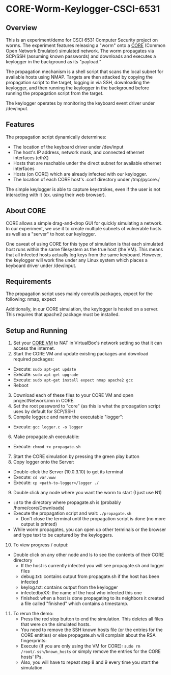 CORE-Worm-Keylogger-CSCI-6531
==========
## Overview
This is an experiment/demo for CSCI 6531 Computer Security project on worms. The experiment features releasing a "worm" onto a [CORE](http://www.nrl.navy.mil/itd/ncs/products/core) (Common Open Network Emulator) simulated network. The worm propagates via SCP/SSH (assuming known passwords) and downloads and executes a keylogger in the background as its "payload."

The propagation mechanism is a shell script that scans the local subnet for available hosts using NMAP. Targets are then attacked by copying the propagation script to the target, logging in via SSH, downloading the keylogger, and then running the keylogger in the background before running the propagation script from the target.

The keylogger operates by monitoring the keyboard event driver under /dev/input.

## Features
The propagation script dynamically determines:
- The location of the keyboard driver under /dev/input
- The host's IP address, network mask, and connected ethernet interfaces (ethX)
- Hosts that are reachable under the direct subnet for available ethernet interfaces
- Hosts (on CORE) which are already infected with our keylogger.
- The location of each CORE host's .conf directory under /tmp/pycore.<num>/

The simple keylogger is able to capture keystrokes, even if the user is not interacting with it (ex. using their web browser).

## About CORE
CORE allows a simple drag-and-drop GUI for quickly simulating a network. In our experiment, we use it to create multiple subnets of vulnerable hosts as well as a "server" to host our keylogger. 

One caveat of using CORE for this type of simulation is that each simulated host runs within the same filesystem as the true host (the VM). This means that all infected hosts actually log keys from the same keyboard. However, the keylogger will work fine under any Linux system which places a keyboard driver under /dev/input.

## Requirements
The propagation script uses mainly coreutils packages, expect for the following: nmap, expect

Additionally, in our CORE simulation, the keylogger is hosted on a server. This requires that apache2 package must be installed.

## Setup and Running
1. Set your [CORE VM](http://downloads.pf.itd.nrl.navy.mil/core/vmware-image/) to NAT in VirtualBox's network setting so that it can access the internet.
2. Start the CORE VM and update existing packages and download required packages:
  - Execute: `sudo apt-get update`
  - Execute: `sudo apt-get upgrade`
  - Execute: `sudo apt-get install expect nmap apache2 gcc`
  - Reboot
3. Download each of these files to your CORE VM and open projectNetwork.imn in CORE.
4. Set the root password to "core" (as this is what the propagation script uses by default for SCP/SSH)
5. Compile logger.c and name the executable "logger":
  - Execute: `gcc logger.c -o logger`
6. Make propagate.sh executable:
  - Execute: `chmod +x propagate.sh`
7. Start the CORE simulation by pressing the green play button
8. Copy logger onto the Server:
  - Double-click the Server (10.0.3.10) to get its terminal
  - Execute: `cd var.www`
  - Execute: `cp <path-to-logger>/logger ./`
9. Double click any node where you want the worm to start (I just use N1)
  - `cd` to the directory where propagate.sh is (probably /home/core/Downloads)
  - Execute the propagation script and wait: `./propagate.sh`
    - Don't close the terminal until the propagation script is done (no more output is printed)
  - While worm propagates, you can open up other terminals or the browser and type text to be captured by the keyloggers.
10. To view progress / output:
  - Double click on any other node and ls to see the contents of their CORE directory
    - If the host is currently infected you will see propagate.sh and logger files
    - debug.txt: contains output from propagate.sh if the host has been infected
    - keylog.txt: contains output from the keylogger
    - infectedbyXX: the name of the host who infected this one
    - finished: when a host is done propagating to its neighbors it created a file called "finished" which contains a timestamp.
11. To rerun the demo: 
    - Press the red stop button to end the simulation. This deletes all files that were on the simulated hosts.
    - You need to remove the SSH known hosts file (or the entries for the CORE entities) or else propagate.sh will complain about the RSA fingerprints:
    - Execute (if you are only using the VM for CORE): `sudo rm /root/.ssh/known_hosts` or simply remove the entries for the CORE hosts' IPs.
    - Also, you will have to repeat step 8 and 9 every time you start the simulation.
